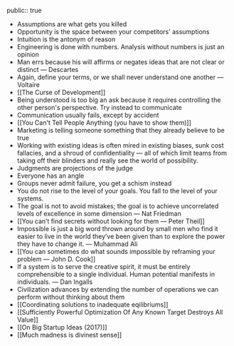 public:: true

- Assumptions are what gets you killed
- Opportunity is the space between your competitors' assumptions
- Intuition is the antonym of reason
- Engineering is done with numbers. Analysis without numbers is just an opinion
- Man errs because his will affirms or negates ideas that are not clear or distinct — Descartes
- Again, define your terms, or we shall never understand one another — Voltaire
- [[The Curse of Development]]
- Being understood is too big an ask because it requires controlling the other person's perspective. Try instead to communicate
- Communication usually fails, except by accident
- [[You Can't Tell People Anything (you have to show them)]]
- Marketing is telling someone something that they already believe to be true
- Working with existing ideas is often mired in existing biases, sunk cost fallacies, and a shroud of confidentiality — all of which limit teams from taking off their blinders and really see the world of possibility.
- Judgments are projections of the judge
- Everyone has an angle
- Groups never admit failure, you get a schism instead
- You do not rise to the level of your goals. You fall to the level of your systems.
- The goal is not to avoid mistakes; the goal is to achieve uncorrelated levels of excellence in some dimension — Nat Friedman
- [[You can’t find secrets without looking for them — Peter Theil]]
- Impossible is just a big word thrown around by small men who find it easier to live in the world they’ve been given than to explore the power they have to change it. — Muhammad Ali
- [[You can sometimes do what sounds impossible by reframing your problem — John D. Cook]]
- If a system is to serve the creative spirit, it must be entirely comprehensible to a single individual. Human potential manifests in individuals. — Dan Ingalls
- Civilization advances by extending the number of operations we can perform without thinking about them
- [[Coordinating solutions to inadequate eqilibriums]]
- [[Sufficiently Powerful Optimization Of Any Known Target Destroys All Value]]
- [[On Big Startup Ideas (2017)]]
- [[Much madness is divinest sense]]